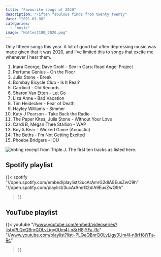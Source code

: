```yaml
---
title: "Favourite songs of 2020"
description: "Fiften fabulous finds from twenty twenty"
date: "2021-01-06"
categories: 
  - "music"
image: "Hottest100_2020.png"
---
```


Only fifteen songs this year. A lot of good but often depressing music was made given that it was 2020, and I've limited this to songs that excite me whenever I hear them.

1. Inara George, Dave Grohl - Sex in Cars: Road Angel Project
2. Perfume Genius - On the Floor
3. Julia Stone - Break
4. Bombay Bicycle Club - Is It Real?
5. Cardioid - Old Records
6. Sharon Van Etten - Let Go
7. Liza Anne - Bad Vacation
8. Tim Heidecker - Fear of Death
9. Hayley Williams - Simmer
10. Katy J Pearson - Take Back the Radio
11. The Paper Kites, Julia Stone - Without Your Love
12. Cardi B, Megan Thee Stallion - WAP
13. Boy & Bear - Wicked Game (Acoustic)
14. The Beths - I'm Not Getting Excited
15. Phoebe Bridgers - ICU

![Voting receipt from Triple J. The first ten tracks as listed here.](/img/Hottest100_2020.png "Matt's votes from the 2020 Hottest 100")

## Spotify playlist
{{< spotify
  "//open.spotify.com/embed/playlist/3ucArAmrG2dlA9EusZwO9h"
  "//open.spotify.com/playlist/3ucArAmrG2dlA9EusZwO9h"
>}}

## YouTube playlist
{{< youtube
  "//www.youtube.com/embed/videoseries?list=PLQeQBnrQOLvLigy0Um4I-n8rH8jYFa-Rc"
  "//www.youtube.com/playlist?list=PLQeQBnrQOLvLigy0Um4I-n8rH8jYFa-Rc"
>}}